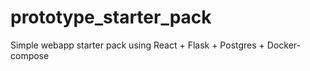 # prototype_starter_pack
Simple webapp starter pack using React + Flask + Postgres + Docker-compose
